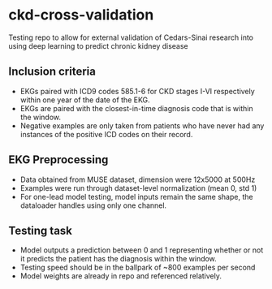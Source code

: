 # ckd-cross-validation
Testing repo to allow for external validation of Cedars-Sinai research into using deep learning to predict chronic kidney disease

## Inclusion criteria

* EKGs paired with ICD9 codes 585.1-6 for CKD stages I-VI respectively within one year of the date of the EKG.
* EKGs are paired with the closest-in-time diagnosis code that is within the window.
* Negative examples are only taken from patients who have never had any instances of the positive ICD codes on their record.

## EKG Preprocessing

* Data obtained from MUSE dataset, dimension were 12x5000 at 500Hz
* Examples were run through dataset-level normalization (mean 0, std 1)
* For one-lead model testing, model inputs remain the same shape, the dataloader handles using only one channel.

## Testing task

* Model outputs a prediction between 0 and 1 representing whether or not it predicts the patient has the diagnosis within the window.
* Testing speed should be in the ballpark of ~800 examples per second
* Model weights are already in repo and referenced relatively.
